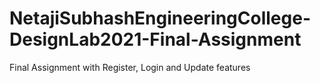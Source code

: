 # NetajiSubhashEngineeringCollege-DesignLab2021-Final-Assignment
Final Assignment with Register, Login and Update features
